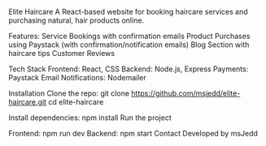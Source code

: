 Elite Haircare
A React-based website for booking haircare services and purchasing natural, hair products online.

Features:
Service Bookings with confirmation emails
Product Purchases using Paystack (with confirmation/notification emails)
Blog Section with haircare tips
Customer Reviews

Tech Stack
Frontend: React, CSS
Backend: Node.js, Express
Payments: Paystack
Email Notifications: Nodemailer

Installation
Clone the repo:
git clone https://github.com/msjedd/elite-haircare.git
cd elite-haircare

Install dependencies:
npm install
Run the project

Frontend: npm run dev
Backend: npm start
Contact
Developed by msJedd
